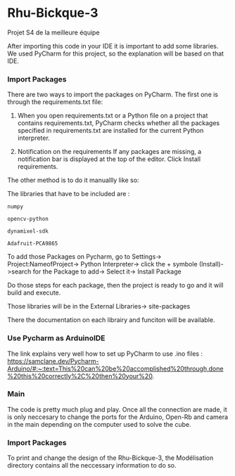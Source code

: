 # Rhu-Bickque-3
Projet S4 de la meilleure équipe

After importing this code in your IDE it is important to add some libraries. We used PyCharm for this project, so the explanation will be based on that IDE.

### Import Packages ###

There are two ways to import the packages on PyCharm. The first one is through the requirements.txt file:

1. When you open requirements.txt or a Python file on a project that contains requirements.txt, PyCharm checks whether all the packages specified in requirements.txt are installed for the current Python interpreter.

2. Notification on the requirements
If any packages are missing, a notification bar is displayed at the top of the editor. Click Install requirements.

The other method is to do it manuallly like so:

  The libraries that have to be included are :
  
    numpy
    
    opencv-python
    
    dynamixel-sdk
    
    Adafruit-PCA9865
    
  
  To add those Packages on Pycharm, go to Settings-> Project:NameofProject-> Python Interpreter-> click the + symbole (Install)->search for the Package to add-> Select it-> Install Package
  
  Do those steps for each package, then the project is ready to go and it will build and execute.

Those libraries will be in the External Libraries-> site-packages

There the documentation on each librairy and funciton will be available.


### Use Pycharm as ArduinoIDE ###

The link explains very well how to set up PyCharm to use .ino files :
https://samclane.dev/Pycharm-Arduino/#:~:text=This%20can%20be%20accomplished%20through,done%20this%20correctly%2C%20then%20your%20.


### Main ###
The code is pretty much plug and play. Once all the connection are made, it is only neccesary to change the ports for the Arduino, Open-Rb and camera in the main depending on the computer used to solve the cube.


### Import Packages ###

To print and change the design of the Rhu-Bickque-3, the Modélisation directory contains all the neccessary information to do so.



